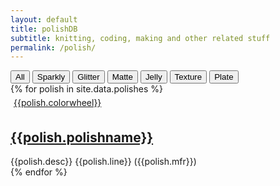 ```yaml
---
layout: default
title: polishDB
subtitle: knitting, coding, making and other related stuff
permalink: /polish/
---
```


<section class="filter-simple">

<div class="grid-container">
	<div class="grid-x grid-padding-x margin-x">
		<div class="large-12 cell">
			<div>
				<div class="button-group round">
					<button class="button hollow filter-simple-button is-active" data-filter="all">All</button>
					<button class="button hollow filter-simple-button" data-filter="Sparkly">Sparkly</button>
					<button class="button hollow filter-simple-button" data-filter="Glitter">Glitter</button>
					<button class="button hollow filter-simple-button" data-filter="Matte">Matte</button>
					<button class="button hollow filter-simple-button" data-filter="Jelly">Jelly</button>
					<button class="button hollow filter-simple-button" data-filter="Texture">Texture</button>
					<button class="button hollow filter-simple-button" data-filter="Plate">Plate</button>
				</div>
			</div>
		</div>
{% for polish in site.data.polishes %}
		<div class="cell small-12 medium-6 large-4 card filter-simple-item {{polish.finishprimary}}">
		  <div class="polish-card-thumbnail" style="padding:5px; background-color:rgb({{polish.rgb}});">
			<a href="#">{{polish.colorwheel}}</a>
		  </div>
		  <h2 class="polish-card-title"><a href="https://www.google.com/search?site=imghp&tbm=isch&q={{polish.polishname}}">{{polish.polishname}}</a></h2>
		  <span class="polish-card-desc">{{polish.desc}}</span>
		  <span class="polish-card-price">{{polish.line}} ({{polish.mfr}})</span>
		</div>
{% endfor %}
	</div>
</div>
</section>

